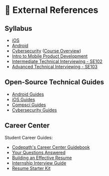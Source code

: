 # 📑 External References

## Syllabus

* [iOS](https://courses.codepath.com/snippets/ios_university/policies)
* [Android](https://courses.codepath.com/snippets/android_university/policies)
* [Cybersecurity](https://courses.codepath.com/snippets/cybersecurity_university/policies) ([Course Overview](https://courses.codepath.com/snippets/cybersecurity_university/policies#heading-course-description))
* [Intro to Mobile Product Development](http://courses.codepath.org/snippets/mobile_app_design/syllabus)
* [Intermediate Technical Interviewing - SE102](https://courses.codepath.com/snippets/intermediate_software_eng/policies)
* [Advanced Technical Interviewing - SE103](https://courses.codepath.com/snippets/advanced_software_eng/policies) 

## Open-Source Technical Guides

* [Android Guides](https://guides.codepath.com/android)
* [iOS Guides](https://guides.codepath.com/ios)
* [Compsci Guides](https://guides.codepath.com/compsci)
* [Cybersecurity Guides](https://guides.codepath.com/websecurity)

## Career Center

Student Career Guides:

* [Codepath's Career Center Guidebook](https://books.codepath.org/student-handbook/)
* [Your Questions Answered](https://books.codepath.org/student-handbook/software-engineering/your-questions-answered)
* [Building an Effective Resume](https://books.codepath.org/student-handbook/internship-search/student-resume-guide)
* [Internship Interview Guide](https://books.codepath.org/student-handbook/technical-interviewing/technical-interviewing-guide)
* [Resume Starter Kit](https://goo.gl/q5dp5w)

